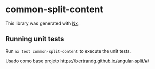 # common-split-content

This library was generated with [Nx](https://nx.dev).

## Running unit tests

Run `nx test common-split-content` to execute the unit tests.

Usado como base projeto https://bertrandg.github.io/angular-split/#/